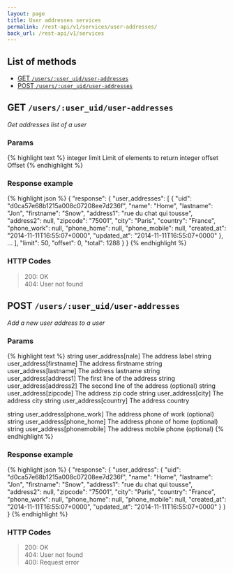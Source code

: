 ```yaml
---
layout: page
title: User addresses services
permalink: /rest-api/v1/services/user-addresses/
back_url: /rest-api/v1/services
---
```


## List of methods

- [GET `/users/:user_uid/user-addresses`](#get-usersuseruiduser-addresses)
- [POST `/users/:user_uid/user-addresses`](#post-usersuseruiduser-addresses)




## GET `/users/:user_uid/user-addresses`

_Get addresses list of a user_

### Params

{% highlight text %}
integer   limit    Limit of elements to return
integer   offset   Offset
{% endhighlight %}

### Response example

{% highlight json %}
{
  "response": {
    "user_addresses": [
      {
        "uid": "d0ca57e68b1215a008c07208ee7d236f",
        "name": "Home",
        "lastname": "Jon",
        "firstname": "Snow",
        "address1": "rue du chat qui tousse",
        "address2": null,
        "zipcode": "75001",
        "city": "Paris",
        "country": "France",
        "phone_work": null,
        "phone_home": null,
        "phone_mobile": null,
        "created_at": "2014-11-11T16:55:07+0000",
        "updated_at": "2014-11-11T16:55:07+0000"
      },
      ...
    ],
    "limit": 50,
    "offset": 0,
    "total": 1288
  }
}
{% endhighlight %}

### HTTP Codes

> 200: OK  
> 404: User not found



## POST `/users/:user_uid/user-addresses`

_Add a new user address to a user_

### Params

{% highlight text %}
string   user_address[nale]        The address label
string   user_address[firstname]   The address firstname
string   user_address[lastname]    The address lastname
string   user_address[address1]    The first line of the address
string   user_address[address2]    The second line of the address (optional)
string   user_address[zipcode]     The address zip code
string   user_address[city]        The address city
string   user_address[country]     The address country

string   user_address[phone_work]    The address phone of work (optional)
string   user_address[phone_home]    The address phone of home (optional)
string   user_address[phonemobile]   The address mobile phone (optional)
{% endhighlight %}

### Response example

{% highlight json %}
{
  "response": {
    "user_address": {
      "uid": "d0ca57e68b1215a008c07208ee7d236f",
      "name": "Home",
      "lastname": "Jon",
      "firstname": "Snow",
      "address1": "rue du chat qui tousse",
      "address2": null,
      "zipcode": "75001",
      "city": "Paris",
      "country": "France",
      "phone_work": null,
      "phone_home": null,
      "phone_mobile": null,
      "created_at": "2014-11-11T16:55:07+0000",
      "updated_at": "2014-11-11T16:55:07+0000"
    }
  }
}
{% endhighlight %}

### HTTP Codes

> 200: OK  
> 404: User not found  
> 400: Request error
